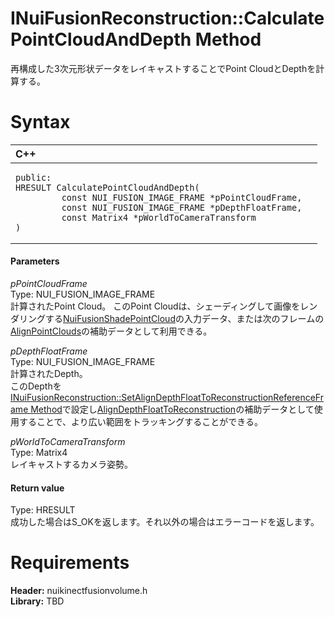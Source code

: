 INuiFusionReconstruction::CalculatePointCloudAndDepth Method  
============================================================  

再構成した3次元形状データをレイキャストすることでPoint CloudとDepthを計算する。 <span id="syntaxSection"></span>

Syntax  
======  

<table>
<colgroup>
<col width="100%" />
</colgroup>
<thead>
<tr class="header">
<th align="left">C++</th>
</tr>
</thead>
<tbody>
<tr class="odd">
<td align="left"><pre><code>public:  
HRESULT CalculatePointCloudAndDepth(  
         const NUI_FUSION_IMAGE_FRAME *pPointCloudFrame,  
         const NUI_FUSION_IMAGE_FRAME *pDepthFloatFrame,  
         const Matrix4 *pWorldToCameraTransform  
)</code></pre></td>
</tr>
</tbody>
</table>

<span id="ID4EG"></span>
#### Parameters  

*pPointCloudFrame*    
Type: NUI\_FUSION\_IMAGE\_FRAME  
計算されたPoint Cloud。
このPoint Cloudは、シェーディングして画像をレンダリングする[NuiFusionShadePointCloud](../../../Functions/NuiFusionShadePointCloud.md)の入力データ、または次のフレームの[AlignPointClouds](AlignPointClouds_Method.md)の補助データとして利用できる。  

*pDepthFloatFrame*    
Type: NUI\_FUSION\_IMAGE\_FRAME  
計算されたDepth。  
このDepthを[INuiFusionReconstruction::SetAlignDepthFloatToReconstructionReferenceFrame Method](SetAlignDepthFloatToRecons.md)で設定し[AlignDepthFloatToReconstruction](AlignDepthFloatToReconstru.md)の補助データとして使用することで、より広い範囲をトラッキングすることができる。  

*pWorldToCameraTransform*    
Type: Matrix4  
レイキャストするカメラ姿勢。  

<span id="ID4EP"></span>
#### Return value  

Type: HRESULT  
成功した場合はS\_OKを返します。それ以外の場合はエラーコードを返します。  

<span id="requirements"></span>

Requirements  
============  

**Header:** nuikinectfusionvolume.h  
**Library:** TBD  



<!--Please do not edit the data in the comment block below.-->
<!--
TOCTitle : CalculatePointCloudAndDepth Method
RLTitle : INuiFusionReconstruction::CalculatePointCloudAndDepth Method
KeywordK : CalculatePointCloudAndDepth method
KeywordK : INuiFusionReconstruction::CalculatePointCloudAndDepth method
KeywordF : INuiFusionReconstruction::CalculatePointCloudAndDepth
KeywordF : CalculatePointCloudAndDepth
KeywordF : Microsoft.Kinect.nuikinectfusionvolume.INuiFusionReconstruction.CalculatePointCloudAndDepth(NUI_FUSION_IMAGE_FRAME,NUI_FUSION_IMAGE_FRAME,Matrix4)
KeywordA : M:Microsoft.Kinect.nuikinectfusionvolume.INuiFusionReconstruction.CalculatePointCloudAndDepth(NUI_FUSION_IMAGE_FRAME,NUI_FUSION_IMAGE_FRAME,Matrix4)
AssetID : M:Microsoft.Kinect.nuikinectfusionvolume.INuiFusionReconstruction.CalculatePointCloudAndDepth(NUI_FUSION_IMAGE_FRAME,NUI_FUSION_IMAGE_FRAME,Matrix4)
Locale : en-us
CommunityContent : 1
APIType : Managed
APILocation : 
APIName : Microsoft.Kinect.nuikinectfusionvolume.INuiFusionReconstruction::CalculatePointCloudAndDepth
TargetOS : Windows
TopicType : kbSyntax
DevLang : C++
DocSet : K4Wv2
ProjType : K4Wv2Proj
Technology : Kinect for Windows
Product : Kinect for Windows SDK v2
productversion : 20
-->
